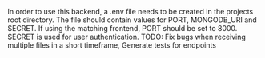 In order to use this backend, a .env file needs to be created in the projects root directory. The file should contain values for PORT, MONGODB_URI and SECRET. If using the matching frontend, PORT should be set to 8000. SECRET is used for user authentication.
TODO: Fix bugs when receiving multiple files in a short timeframe, Generate tests for endpoints